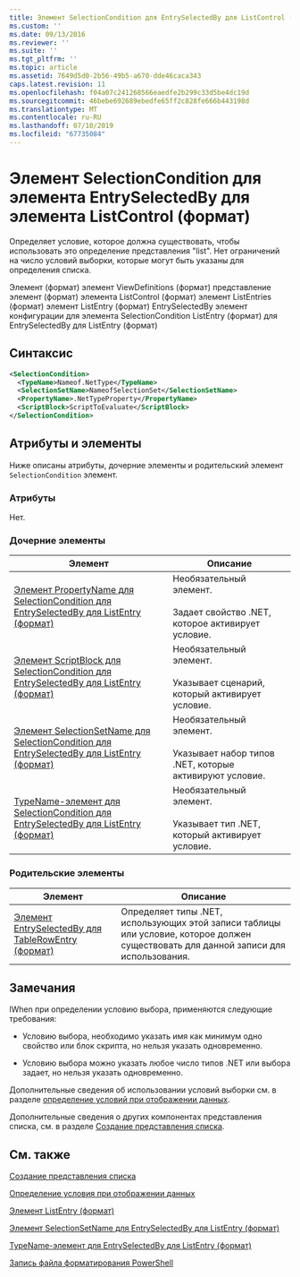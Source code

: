 ```yaml
---
title: Элемент SelectionCondition для EntrySelectedBy для ListControl (формат) | Документация Майкрософт
ms.custom: ''
ms.date: 09/13/2016
ms.reviewer: ''
ms.suite: ''
ms.tgt_pltfrm: ''
ms.topic: article
ms.assetid: 7649d5d0-2b56-49b5-a670-dde46caca343
caps.latest.revision: 11
ms.openlocfilehash: f04a07c241268566eaedfe2b299c33d5be4dc19d
ms.sourcegitcommit: 46bebe692689ebedfe65ff2c828fe666b443198d
ms.translationtype: MT
ms.contentlocale: ru-RU
ms.lasthandoff: 07/10/2019
ms.locfileid: "67735084"
---
```

# <a name="selectioncondition-element-for-entryselectedby-for-listcontrol-format"></a>Элемент SelectionCondition для элемента EntrySelectedBy для элемента ListControl (формат)

Определяет условие, которое должна существовать, чтобы использовать это определение представления "list". Нет ограничений на число условий выборки, которые могут быть указаны для определения списка.

Элемент (формат) элемент ViewDefinitions (формат) представление элемент (формат) элемента ListControl (формат) элемент ListEntries (формат) элемент ListEntry (формат) EntrySelectedBy элемент конфигурации для элемента SelectionCondition ListEntry (формат) для EntrySelectedBy для ListEntry (формат)

## <a name="syntax"></a>Синтаксис

```xml
<SelectionCondition>
  <TypeName>Nameof.NetType</TypeName>
  <SelectionSetName>NameofSelectionSet</SelectionSetName>
  <PropertyName>.NetTypeProperty</PropertyName>
  <ScriptBlock>ScriptToEvaluate</ScriptBlock>
</SelectionCondition>
```

## <a name="attributes-and-elements"></a>Атрибуты и элементы

Ниже описаны атрибуты, дочерние элементы и родительский элемент `SelectionCondition` элемент.

### <a name="attributes"></a>Атрибуты

Нет.

### <a name="child-elements"></a>Дочерние элементы

|Элемент|Описание|
|-------------|-----------------|
|[Элемент PropertyName для SelectionCondition для EntrySelectedBy для ListEntry (формат)](./propertyname-element-for-selectioncondition-for-entryselectedby-for-listcontrol-format.md)|Необязательный элемент.<br /><br /> Задает свойство .NET, которое активирует условие.|
|[Элемент ScriptBlock для SelectionCondition для EntrySelectedBy для ListEntry (формат)](./scriptblock-element-for-selectioncondition-for-entryselectedby-for-listcontrol-format.md)|Необязательный элемент.<br /><br /> Указывает сценарий, который активирует условие.|
|[Элемент SelectionSetName для SelectionCondition для EntrySelectedBy для ListEntry (формат)](./selectionsetname-element-for-selectioncondition-for-entryselectedby-for-listentry-format.md)|Необязательный элемент.<br /><br /> Указывает набор типов .NET, которые активируют условие.|
|[TypeName-элемент для SelectionCondition для EntrySelectedBy для ListEntry (формат)](./typename-element-for-selectioncondition-for-entryselectedby-for-listcontrol-format.md)|Необязательный элемент.<br /><br /> Указывает тип .NET, который активирует условие.|

### <a name="parent-elements"></a>Родительские элементы

|Элемент|Описание|
|-------------|-----------------|
|[Элемент EntrySelectedBy для TableRowEntry (формат)](./entryselectedby-element-for-tablerowentry-for-tablecontrol-format.md)|Определяет типы .NET, использующих этой записи таблицы или условие, которое должен существовать для данной записи для использования.|

## <a name="remarks"></a>Замечания

lWhen при определении условию выбора, применяются следующие требования:

- Условию выбора, необходимо указать имя как минимум одно свойство или блок скрипта, но нельзя указать одновременно.

- Условию выбора можно указать любое число типов .NET или выбора задает, но нельзя указать одновременно.

Дополнительные сведения об использовании условий выборки см. в разделе [определение условий при отображении данных](./defining-conditions-for-displaying-data.md).

Дополнительные сведения о других компонентах представления списка, см. в разделе [Создание представления списка](./creating-a-list-view.md).

## <a name="see-also"></a>См. также

[Создание представления списка](./creating-a-list-view.md)

[Определение условия при отображении данных](./defining-conditions-for-displaying-data.md)

[Элемент ListEntry (формат)](./listentry-element-for-listcontrol-format.md)

[Элемент SelectionSetName для EntrySelectedBy для ListEntry (формат)](./selectionsetname-element-for-entryselectedby-for-listcontrol-format.md)

[TypeName-элемент для EntrySelectedBy для ListEntry (формат)](/powershell/developer/format/typename-element-for-entryselectedby-for-listcontrol-format)

[Запись файла форматирования PowerShell](./writing-a-powershell-formatting-file.md)
